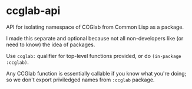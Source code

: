 # ccglab-api
API for isolating namespace of CCGlab from Common Lisp as a package.

I made this separate and optional because not all non-developers like (or need to know) the idea of packages.

Use <code>ccglab:</code> qualifier for top-level functions provided, 
or do <code>(in-package :ccglab)</code>.

Any CCGlab function is essentially callable if you know what you're doing; so we don't
export priviledged names from <code>:ccglab</code> package.
